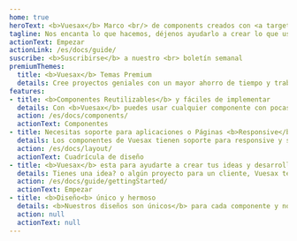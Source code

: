 ```yaml
---
home: true
heroText: <b>Vuesax</b> Marco <br/> de components creados con <a target="_blank" href="https://vuejs.org/" >Vuejs</a>
tagline: Nos encanta lo que hacemos, déjenos ayudarlo a crear lo que usted ama.
actionText: Empezar
actionLink: /es/docs/guide/
suscribe: <b>Suscribirse</b> a nuestro <br> boletín semanal
premiumThemes:
  title: <b>Vuesax</b> Temas Premium
  details: Cree proyectos geniales con un mayor ahorro de tiempo y trabaje con los temas creados con Vuesax
features:
- title: <b>Componentes Reutilizables</b> y fáciles de implementar
  details: Con <b>Vuesax</b> puedes usar cualquier componente con pocas líneas de código <br> y con gran personalización, y lo mas importante, muy fácil de usar y entender.
  action: /es/docs/components/
  actionText: Componentes
- title: Necesitas soporte para aplicaciones o Páginas <b>Responsive</b>?
  details: Los componentes de Vuesax tienen soporte para responsive y se adaptan a cada tipo de tamaño, aparte de que puedes usar fácilmente los componentes de grid para generar <b>cambios visuales en base al tamaño de la pantalla</b> ya sea un <b>teléfono</b>, <b>tablet</b> o <b>desktop</b>.
  action: /es/docs/layout/
  actionText: Cuadrícula de diseño
- title: <b>Vuesax</b> esta para ayudarte a crear tus ideas y desarrollar esos <b>proyectos geniales</b>
  details: Tienes una idea? o algún proyecto para un cliente, Vuesax te puede ayudar a <b>crear mas rápido y trabajar menos</b> dándote todo lo necesario para implementar una interfaz desde lo mas simple hasta la mas compleja.
  action: /es/docs/guide/gettingStarted/
  actionText: Empezar
- title: <b>Diseño<b> único y hermoso
  details: <b>Nuestros diseños son únicos</b> para cada componente y no están anclados a ninguna tendencia visual o reglas de diseño, lo que nos hace únicos y a por supuesto a tus proyectos también.
  action: null
  actionText: null
---
```


